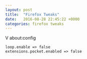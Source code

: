 ```yaml
---
layout: post
title:  "Firefox Tweaks"
date:   2016-08-28 22:45:22 +0000
categories: firefox tweaks
---
```


V about:config 

	loop.enable => false
	extensions.pocket.enabled => false


